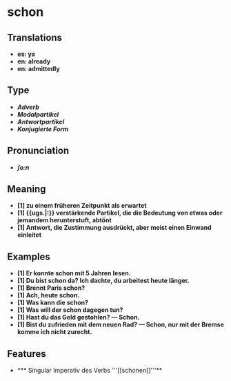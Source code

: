 # schon
## Translations
- **es: ya**
- **en: already**
- **en: admittedly**
## Type
- _**Adverb**_
- _**Modalpartikel**_
- _**Antwortpartikel**_
- _**Konjugierte Form**_
## Pronunciation
- _**ʃoːn**_
## Meaning
- **[1] zu einem früheren Zeitpunkt als erwartet**
- **[1] {{ugs.|:}} verstärkende Partikel, die die Bedeutung von etwas oder jemandem herunterstuft, abtönt**
- **[1] Antwort, die Zustimmung ausdrückt, aber meist einen Einwand einleitet**
## Examples
- **[1] Er konnte schon mit 5 Jahren lesen.**
- **[1] Du bist schon da? Ich dachte, du arbeitest heute länger.**
- **[1] Brennt Paris schon?**
- **[1] Ach, heute schon.**
- **[1] Was kann die schon?**
- **[1] Was will der schon dagegen tun?**
- **[1] Hast du das Geld gestohlen? — Schon.**
- **[1] Bist du zufrieden mit dem neuen Rad? — Schon, nur mit der Bremse komme ich nicht zurecht.**
## Features
- *** Singular Imperativ des Verbs '''[[schonen]]'''**
